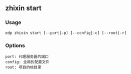 zhixin start
---------
### Usage

    edp zhixin start [--port|-p] [--config|-c] [--root|-r]

### Options
    
    port: 代理服务器的端口
    config: 全局的配置文件
    root: 项目的根目录